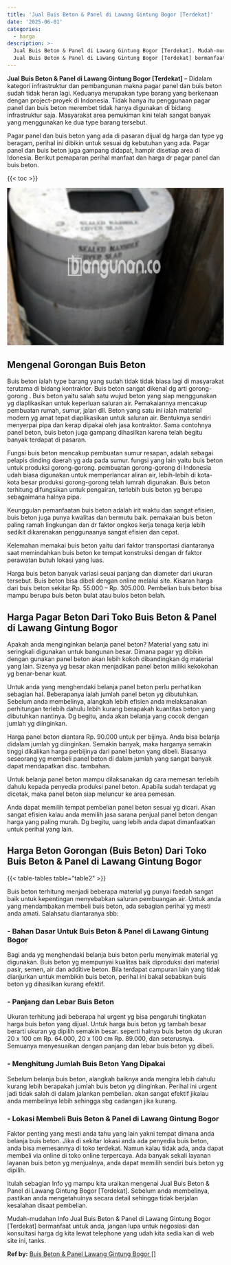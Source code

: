 ```yaml
---
title: 'Jual Buis Beton & Panel di Lawang Gintung Bogor [Terdekat]'
date: '2025-06-01'
categories:
  - harga
description: >-
  Jual Buis Beton & Panel di Lawang Gintung Bogor [Terdekat]. Mudah-mudahan Info
  Jual Buis Beton & Panel di Lawang Gintung Bogor [Terdekat] bermanfaat untuk...
---
```


**Jual Buis Beton & Panel di Lawang Gintung Bogor \[Terdekat\]** – Didalam kategori infrastruktur dan pembangunan makna pagar panel dan buis beton sudah tidak heran lagi. Keduanya merupakan type barang yang berkenaan dengan project-proyek di Indonesia. Tidak hanya itu penggunaan pagar panel dan buis beton merembet tidak hanya digunakan di bidang infrastruktur saja. Masyarakat area pemukiman kini telah sangat banyak yang menggunakan ke dua type barang tersebut.

Pagar panel dan buis beton yang ada di pasaran dijual dg harga dan type yg beragam, perihal ini dibikin untuk sesuai dg kebutuhan yang ada. Pagar panel dan buis beton juga gampang didapat, hampir disetiap area di Idonesia. Berikut pemaparan perihal manfaat dan harga dr pagar panel dan buis beton.

{{< toc >}}

![Jual Buis Beton & Panel di Lawang Gintung Bogor [Terdekat]](/images/jual-panel-buis-beton-murah-02.png)

## Mengenal Gorongan Buis Beton

Buis beton ialah type barang yang sudah tidak tidak biasa lagi di masyarakat terutama di bidang kontraktor. Buis beton sangat dikenal dg arti gorong-gorong . Buis beton yaitu salah satu wujud beton yang siap menggunakan yg diaplikasikan untuk keperluan saluran air. Pemakaiannya mencakup pembuatan rumah, sumur, jalan dll. Beton yang satu ini ialah material modern yg amat tepat diaplikasikan untuk saluran air. Bentuknya sendiri menyerpai pipa dan kerap dipakai oleh jasa kontraktor. Sama contohnya panel beton, buis beton juga gampang dihasilkan karena telah begitu banyak terdapat di pasaran.

Fungsi buis beton mencakup pembuatan sumur resapan, adalah sebagai pelapis dinding daerah yg ada pada sumur. fungsi yang lain yaitu buis beton untuk produksi gorong-gorong. pembuatan gorong-gorong di Indonesia udah biasa digunakan untuk memperlancar aliran air, lebih-lebih di kota-kota besar produksi gorong-gorong telah lumrah digunakan. Buis beton terhitung difungsikan untuk pengairan, terlebih buis beton yg berupa sebagaimana halnya pipa.

Keunggulan pemanfaatan buis beton adalah irit waktu dan sangat efisien, buis beton juga punya kwalitas dan bermutu baik. pemakaian buis beton paling ramah lingkungan dan dr faktor ongkos kerja tenaga kerja lebih sedikit dikarenakan penggunaanya sangat efisien dan cepat.

Kelemahan memakai buis beton yaitu dari faktor transportasi diantaranya saat memindahkan buis beton ke tempat konstruksi dengan dr faktor perawatan butuh lokasi yang luas.

Harga buis beton banyak variasi seuai panjang dan diameter dari ukuran tersebut. Buis beton bisa dibeli dengan online melalui site. Kisaran harga dari buis beton sekitar Rp. 55.000 – Rp. 305.000. Pembelian buis beton bisa mampu berupa buis beton bulat atau buios beton belah.

## Harga Pagar Beton Dari Toko Buis Beton & Panel di Lawang Gintung Bogor

Apakah anda menginginkan belanja panel beton? Material yang satu ini seringkali digunakan untuk bangunan besar. Dimana pagar yg dibikin dengan gunakan panel beton akan lebih kokoh dibandingkan dg material yang lain. Sizenya yg besar akan menjadikan panel beton miliki kekokohan yg benar-benar kuat.

Untuk anda yang menghendaki belanja panel beton perlu perhatikan sebagian hal. Beberapanya ialah jumlah panel beton yg dibutuhkan. Sebelum anda membelinya, alangkah lebih efisien anda melaksanakan perhitungan terlebih dahulu lebih kurang berapakah kuantitas beton yang dibutuhkan nantinya. Dg begitu, anda akan belanja yang cocok dengan jumlah yg diinginkan.

Harga panel beton diantara Rp. 90.000 untuk per bijinya. Anda bisa belanja didalam jumlah yg diinginkan. Semakin banyak, maka harganya semakin tinggi dikalikan harga perbijinya dari panel beton yang dibeli. Biasanya seseorang yg membeli panel beton di dalam jumlah yang sangat banyak dapat mendapatkan disc. tambahan.

Untuk belanja panel beton mampu dilaksanakan dg cara memesan terlebih dahulu kepada penyedia produksi panel beton. Apabila sudah terdapat yg dicetak, maka panel beton siap meluncur ke area pemesan.

Anda dapat memilih tempat pembelian panel beton sesuai yg dicari. Akan sangat efisien kalau anda memilih jasa sarana penjual panel beton dengan harga yang paling murah. Dg begitu, uang lebih anda dapat dimanfaatkan untuk perihal yang lain.

## Harga Beton Gorongan (Buis Beton) Dari Toko Buis Beton & Panel di Lawang Gintung Bogor

{{< table-tables table="table2" >}}

Buis beton terhitung menjadi beberapa material yg punyai faedah sangat baik untuk kepentingan menyebabkan saluran pembuangan air. Untuk anda yang mendambakan membeli buis beton, ada sebagian perihal yg mesti anda amati. Salahsatu diantaranya sbb:

### \- Bahan Dasar Untuk Buis Beton & Panel di Lawang Gintung Bogor

Bagi anda yg menghendaki belanja buis beton perlu menyimak material yg digunakan. Buis beton yg mempunyai kualitas baik diproduksi dari material pasir, semen, air dan additive beton. Bila terdapat campuran lain yang tidak dianjurkan untuk membikin buis beton, perihal ini bakal sebabkan buis beton yg dihasilkan kurang efektif.

### \- Panjang dan Lebar Buis Beton

Ukuran terhitung jadi beberapa hal urgent yg bisa pengaruhi tingkatan harga buis beton yang dijual. Untuk harga buis beton yg tambah besar berarti ukuran yg dipilih semakin besar. seperti halnya buis beton dg ukuran 20 x 100 cm Rp. 64.000, 20 x 100 cm Rp. 89.000, dan seterusnya. Semuanya menyesuaikan dengan panjang dan lebar buis beton yg dibeli.

### \- Menghitung Jumlah Buis Beton Yang Dipakai

Sebelum belanja buis beton, alangkah baiknya anda mengira lebih dahulu kurang lebih berapakah jumlah buis beton yg diinginkan. Perihal ini urgent jadi tidak salah di dalam jalankan pembelian. akan sangat efektif jikalau anda membelinya lebih sehingga sbg cadangan jika kurang.

### \- Lokasi Membeli Buis Beton & Panel di Lawang Gintung Bogor

Faktor penting yang mesti anda tahu yang lain yakni tempat dimana anda belanja buis beton. Jika di sekitar lokasi anda ada penyedia buis beton, anda bisa memesannya di toko terdekat. Namun kalau tidak ada, anda dapat membeli via online di toko online terpercaya. Ada banyak sekali layanan layanan buis beton yg menjualnya, anda dapat memilih sendiri buis beton yg dipilih.

Itulah sebagian Info yg mampu kita uraikan mengenai Jual Buis Beton & Panel di Lawang Gintung Bogor \[Terdekat\]. Sebelum anda membelinya, pastikan anda mengetahuinya secara detail sehingga tidak berjalan kesalahan disaat pembelian.

Mudah-mudahan Info Jual Buis Beton & Panel di Lawang Gintung Bogor \[Terdekat\] bermanfaat untuk anda, jangan lupa untuk negosiasi dan konsultasi harga dg kita lewat telephone yang udah kita sedia kan di web site ini, tanks.

**Ref by:** [Buis Beton & Panel Lawang Gintung Bogor []](https://id.wikipedia.org/wiki/Buis)
